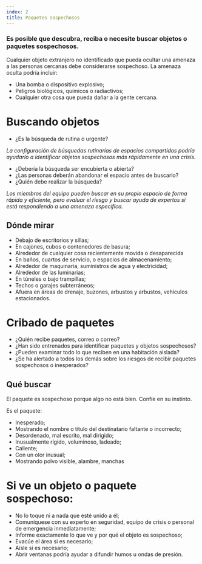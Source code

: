 ```yaml
---
index: 2
title: Paquetes sospechosos
---
```

### Es posible que descubra, reciba o necesite buscar objetos o paquetes sospechosos.

Cualquier objeto extranjero no identificado que pueda ocultar una amenaza a las personas cercanas debe considerarse sospechoso. La amenaza oculta podría incluir:

* Una bomba o dispositivo explosivo;
* Peligros biológicos, químicos o radiactivos;
* Cualquier otra cosa que pueda dañar a la gente cercana.

# Buscando objetos

* ¿Es la búsqueda de rutina o urgente?

*La configuración de búsquedas rutinarias de espacios compartidos podría ayudarlo a identificar objetos sospechosos más rápidamente en una crisis.*

* ¿Debería la búsqueda ser encubierta o abierta?
* ¿Las personas deberán abandonar el espacio antes de buscarlo?
* ¿Quién debe realizar la búsqueda?

*Los miembros del equipo pueden buscar en su propio espacio de forma rápida y eficiente, pero evaluar el riesgo y buscar ayuda de expertos si está respondiendo a una amenaza específica.*

## Dónde mirar

* Debajo de escritorios y sillas;
* En cajones, cubos o contenedores de basura;
* Alrededor de cualquier cosa recientemente movida o desaparecida
* En baños, cuartos de servicio, o espacios de almacenamiento;
* Alrededor de maquinaria, suministros de agua y electricidad;
* Alrededor de las luminarias;
* En túneles o bajo trampillas;
* Techos o garajes subterráneos;
* Afuera en áreas de drenaje, buzones, arbustos y arbustos, vehículos estacionados.

# Cribado de paquetes

* ¿Quién recibe paquetes, correo o correo?
* ¿Han sido entrenados para identificar paquetes y objetos sospechosos?
* ¿Pueden examinar todo lo que reciben en una habitación aislada?
* ¿Se ha alertado a todos los demás sobre los riesgos de recibir paquetes sospechosos o inesperados?

## Qué buscar

El paquete es sospechoso porque algo no está bien. Confíe en su instinto.

Es el paquete:

* Inesperado;
* Mostrando el nombre o título del destinatario faltante o incorrecto;
* Desordenado, mal escrito, mal dirigido;
* Inusualmente rígido, voluminoso, ladeado;
* Caliente;
* Con un olor inusual;
* Mostrando polvo visible, alambre, manchas

# Si ve un objeto o paquete sospechoso:

* No lo toque ni a nada que esté unido a él;
* Comuníquese con su experto en seguridad, equipo de crisis o personal de emergencia inmediatamente;
* Informe exactamente lo que ve y por qué el objeto es sospechoso;
* Evacúe el área si es necesario;
* Aísle si es necesario;
* Abrir ventanas podría ayudar a difundir humos u ondas de presión.